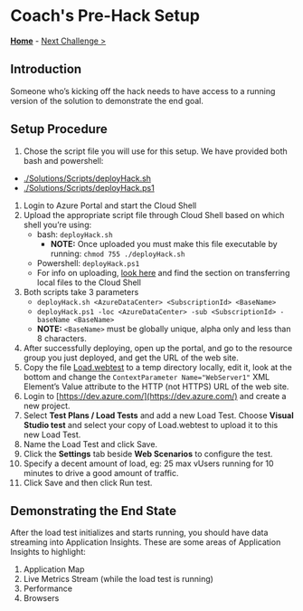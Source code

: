 # Coach's Pre-Hack Setup

**[Home](README.md)** - [Next Challenge >](./Challenge-00.md)

## Introduction

Someone who’s kicking off the hack needs to have access to a running version of the solution to demonstrate the end goal.

## Setup Procedure

1. Chose the script file you will use for this setup. We have provided both bash and powershell:
 - [./Solutions/Scripts/deployHack.sh](Solutions/Scripts/deployHack.sh)
 - [./Solutions/Scripts/deployHack.ps1](Solutions/Scripts/deployHack.ps1)
1. Login to Azure Portal and start the Cloud Shell
1. Upload the appropriate script file through Cloud Shell based on which shell you’re using:
	- bash: `deployHack.sh`
		- **NOTE:** Once uploaded you must make this file executable by running: `chmod 755 ./deployHack.sh`
	- Powershell: `deployHack.ps1`
	- For info on uploading, [look here](https://docs.microsoft.com/en-us/azure/cloud-shell/persisting-shell-storage) and find the section on transferring local files to the Cloud Shell
1. Both scripts take 3 parameters
	- `deployHack.sh <AzureDataCenter> <SubscriptionId> <BaseName>`
	- `deployHack.ps1 -loc <AzureDataCenter> -sub <SubscriptionId> -baseName <BaseName>`
	- **NOTE:** `<BaseName>` must be globally unique, alpha only and less than 8 characters.
1. After successfully deploying, open up the portal, and go to the resource group you just deployed, and get the URL of the web site.
1. Copy the file [Load.webtest](Solutions/Code/Load.webtest) to a temp directory locally, edit it, look at the bottom and change the `ContextParameter Name="WebServer1"` XML Element’s Value attribute to the HTTP (not HTTPS) URL of the web site.
1. Login to [https://dev.azure.com/](https://dev.azure.com/) and create a new project.
1. Select **Test Plans / Load Tests** and add a new Load Test. Choose **Visual Studio test** and select your copy of Load.webtest to upload it to this new Load Test.
1. Name the Load Test and click Save.
1. Click the **Settings** tab beside **Web Scenarios** to configure the test.
1. Specify a decent amount of load, eg: 25 max vUsers running for 10 minutes to drive a good amount of traffic.
1. Click Save and then click Run test.

## Demonstrating the End State

After the load test initializes and starts running, you should have data streaming into Application Insights.  These are some areas of Application Insights to highlight:

1. Application Map
1. Live Metrics Stream (while the load test is running)
1. Performance
1. Browsers
